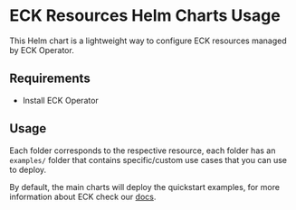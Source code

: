 # ECK Resources Helm Charts Usage

This Helm chart is a lightweight way to configure ECK resources managed by ECK Operator.

## Requirements

- Install ECK Operator

## Usage

Each folder corresponds to the respective resource, each folder has an `examples/` folder that contains specific/custom use cases that you can use to deploy.

By default, the main charts will deploy the quickstart examples, for more information about ECK check our [docs](https://www.elastic.co/guide/en/cloud-on-k8s/current/index.html). 
